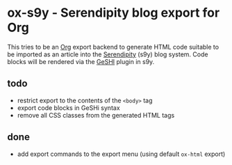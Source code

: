 ox-s9y - Serendipity blog export for Org
========================================

This tries to be an [Org](http://orgmode) export backend to generate
HTML code suitable to be imported as an article into the
[Serendipity](https://docs.s9y.org) (s9y) blog system.  Code blocks
will be rendered via the [GeSHI](http://qbnz.com/highlighter/) plugin
in s9y.

todo
----

- restrict export to the contents of the `<body>` tag
- export code blocks in GeSHi syntax
- remove all CSS classes from the generated HTML tags

done
----

- add export commands to the export menu (using default `ox-html` export)
